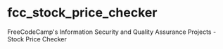 # fcc_stock_price_checker
FreeCodeCamp's Information Security and Quality Assurance Projects - Stock Price Checker
